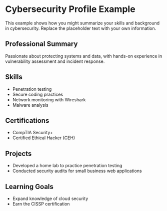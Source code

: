 # Cybersecurity Profile Example

This example shows how you might summarize your skills and background in cybersecurity. Replace the placeholder text with your own information.

## Professional Summary
Passionate about protecting systems and data, with hands-on experience in vulnerability assessment and incident response.

## Skills
- Penetration testing
- Secure coding practices
- Network monitoring with Wireshark
- Malware analysis

## Certifications
- CompTIA Security+
- Certified Ethical Hacker (CEH)

## Projects
- Developed a home lab to practice penetration testing
- Conducted security audits for small business web applications

## Learning Goals
- Expand knowledge of cloud security
- Earn the CISSP certification
